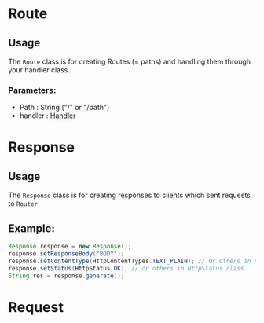 # Route
## Usage
The `Route` class is for creating Routes (= paths) and handling them through your handler class.
### Parameters:
* Path : String ("/" or "/path")
* handler : [Handler](https://github.com/qu-cipher/QServer/blob/main/src/main/java/qu/cipherr/QServer/Interfaces/Handler.java)

#

# Response
## Usage
The `Response` class is for creating responses to clients which sent requests to `Router`
## Example:
```java
Response response = new Response();
response.setResponseBody("BODY");
response.setContentType(HttpContentTypes.TEXT_PLAIN); // Or others in HttpContentTypes class
response.setStatus(HttpStatus.OK); // or others in HttpStatus class
String res = response.generate();
```


# Request
